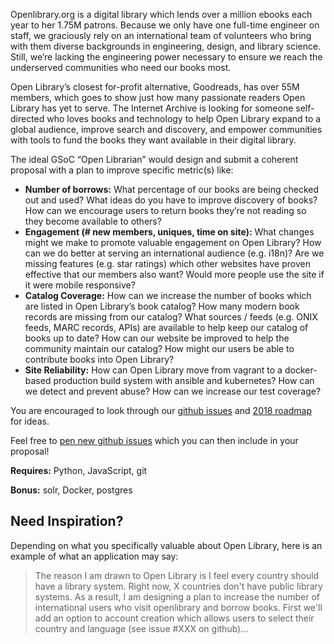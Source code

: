 Openlibrary.org is a digital library which lends over a million ebooks each year to her 1.75M patrons. Because we only have one full-time engineer on staff, we graciously rely on an international team of volunteers who bring with them diverse backgrounds in engineering, design, and library science. Still, we’re lacking the engineering power necessary to ensure we reach the underserved communities who need our books most.

Open Library’s closest for-profit alternative, Goodreads, has over 55M members, which goes to show just how many passionate readers Open Library has yet to serve. The Internet Archive is looking for someone self-directed who loves books and technology to help Open Library expand to a global audience, improve search and discovery, and empower communities with tools to fund the books they want available in their digital library.

The ideal GSoC “Open Librarian” would design and submit a coherent proposal with a plan to improve specific metric(s) like:
- **Number of borrows:** What percentage of our books are being checked out and used? What ideas do you have to improve discovery of books? How can we encourage users to return books they’re not reading so they become available to others?
- **Engagement (# new members, uniques, time on site):** What changes might we make to promote valuable engagement on Open Library? How can we do better at serving an international audience (e.g. i18n)? Are we missing features (e.g. star ratings) which other websites have proven effective that our members also want? Would more people use the site if it were mobile responsive?
- **Catalog Coverage:** How can we increase the number of books which are listed in Open Library’s book catalog? How many modern book records are missing from our catalog? What sources / feeds (e.g. ONIX feeds, MARC records, APIs) are available to help keep our catalog of books up to date? How can our website be improved to help the community maintain our catalog? How might our users be able to contribute books into Open Library?
- **Site Reliability:** How can Open Library move from vagrant to a docker-based production build system with ansible and kubernetes? How can we detect and prevent abuse? How can we increase our test coverage?

You are encouraged to look through our [github issues](github.com/internetarchive/openlibrary/issues) and [2018 roadmap](https://github.com/internetarchive/openlibrary/projects/7#column-2354676) for ideas.

Feel free to [pen new github issues](https://github.com/internetarchive/openlibrary/issues/new) which you can then include in your proposal!

**Requires:** Python, JavaScript, git

**Bonus:** solr, Docker, postgres

## Need Inspiration?

Depending on what you specifically valuable about Open Library, here is an example of what an application may say:

> The reason I am drawn to Open Library is I feel every country should have a library system. Right now, X countries don't have public library systems. As a result, I am designing a plan to increase the number of international users who visit openlibrary and borrow books. First we'll add an option to account creation which allows users to select their country and language (see issue #XXX on github)...